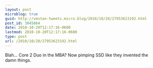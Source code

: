 ```yaml
---
layout: post
microblog: true
guid: http://vmstan-tweets.micro.blog/2010/10/20/27953623192.html
post_id: 3045864
date: 2010-10-20T12:17:16-0600
lastmod: 2010-10-20T12:17:16-0600
type: post
url: /2010/10/20/27953623192.html
---
```

Blah... Core 2 Duo in the MBA? Now pimping SSD like they invented the damn things.
